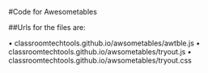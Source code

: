 #Code for Awesometables

##Urls for the files are:

• classroomtechtools.github.io/awsometables/awtble.js
• classroomtechtools.github.io/awsometables/tryout.js
• classroomtechtools.github.io/awsometables/tryout.css

